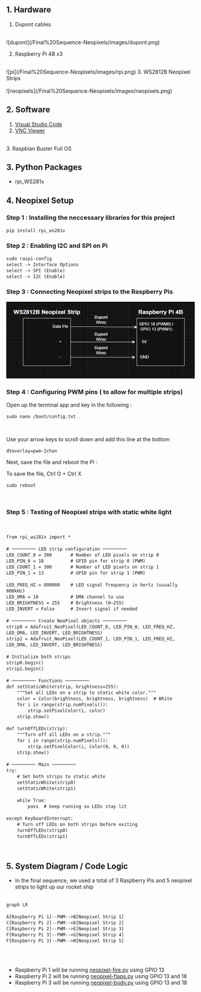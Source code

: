 

## 1. Hardware

1. Dupont cables <br>
<br> 
![dupont](/Final%20Sequence-Neopixels/images/dupont.png)

2. Raspberry Pi 4B x3 <br>
<br>
![pi](/Final%20Sequence-Neopixels/images/rpi.png)
3. WS2812B Neopixel Strips <br>
<br>
![neopixels](/Final%20Sequence-Neopixels/images/neopixels.png)

## 2. Software
1. [Visual Studio Code](https://code.visualstudio.com/download)
2. [VNC Viewer](https://www.realvnc.com/en/connect/download/viewer/)
<br>
3. Raspbian Buster Full OS

## 3. Python Packages 
- rpi_WS281x 

## 4. Neopixel Setup

<h3>
Step 1 : Installing the neccessary libraries for this project 
</h3>

```
pip install rpi_ws281x
```
<h3>
Step 2 : Enabling I2C and SPI on Pi 
</h3>

```
sudo raspi-config
select -> Interface Options 
select -> SPI (Enable)
select -> I2C (Enable)
```

<h3>
Step 3 : Connecting Neopixel strips to the Raspberry Pis
</h3>

![connections](/Final%20Sequence-Neopixels/images/connections.png)

<h3>
Step 4 : Configuring PWM pins ( to allow for multiple strips)
</h3>
Open up the terminal app and key in the following :

<br>

```
sudo nano /boot/config.txt
```
</br>

Use your arrow keys to scroll down and add this line at the bottom
```
dtoverlay=pwm-2chan
```

Next, save the file and reboot the Pi  :

To save the file, Ctrl O + Ctrl X
<br>

```
sudo reboot
```
</br>

<h3>
Step 5 : Testing of Neopixel strips with static white light
</h3>
<br>

```
from rpi_ws281x import *

# ───────── LED strip configuration ─────────
LED_COUNT_0 = 300       # Number of LED pixels on strip 0
LED_PIN_0 = 18          # GPIO pin for strip 0 (PWM)
LED_COUNT_1 = 300       # Number of LED pixels on strip 1
LED_PIN_1 = 13          # GPIO pin for strip 1 (PWM)

LED_FREQ_HZ = 800000    # LED signal frequency in hertz (usually 800kHz)
LED_DMA = 10            # DMA channel to use
LED_BRIGHTNESS = 255    # Brightness (0–255)
LED_INVERT = False      # Invert signal if needed

# ───────── Create NeoPixel objects ─────────
strip0 = Adafruit_NeoPixel(LED_COUNT_0, LED_PIN_0, LED_FREQ_HZ, LED_DMA, LED_INVERT, LED_BRIGHTNESS)
strip1 = Adafruit_NeoPixel(LED_COUNT_1, LED_PIN_1, LED_FREQ_HZ, LED_DMA, LED_INVERT, LED_BRIGHTNESS)

# Initialize both strips
strip0.begin()
strip1.begin()

# ───────── Functions ─────────
def setStaticWhite(strip, brightness=255):
    """Set all LEDs on a strip to static white color."""
    color = Color(brightness, brightness, brightness)  # White
    for i in range(strip.numPixels()):
        strip.setPixelColor(i, color)
    strip.show()

def turnOffLEDs(strip):
    """Turn off all LEDs on a strip."""
    for i in range(strip.numPixels()):
        strip.setPixelColor(i, Color(0, 0, 0))
    strip.show()

# ───────── Main ─────────
try:
    # Set both strips to static white
    setStaticWhite(strip0)
    setStaticWhite(strip1)

    while True:
        pass  # keep running so LEDs stay lit

except KeyboardInterrupt:
    # Turn off LEDs on both strips before exiting
    turnOffLEDs(strip0)
    turnOffLEDs(strip1)

```
</br>


## 5. System Diagram / Code Logic

- In the final sequence, we used a total of 3 Raspberry Pis and 5 neopixel strips to light up our rocket ship
<br></br>

```mermaid
graph LR

A[Raspberry Pi 1]--PWM-->B[Neopixel Strip 1] 
C[Raspberry Pi 2]--PWM-->D[Neopixel Strip 2] 
C[Raspberry Pi 2]--PWM-->E[Neopixel Strip 3]
F[Raspberry Pi 3]--PWM-->G[Neopixel Strip 4] 
F[Raspberry Pi 3]--PWM-->H[Neopixel Strip 5]

```
<br></br>
- Raspberry Pi 1 will be running <a href="/Final Sequence-Neopixels/neopixel-fire.py">neopixel-fire.py</a> using GPIO 13 
- Raspberry Pi 2 will be running <a href="/Final Sequence-Neopixels/neopixel-flaps.py">neopixel-flaps.py</a> using GPIO 13 and 18
- Raspberry Pi 3 will be running <a href="/Final Sequence-Neopixels/neopixel-body.py">neopixel-body.py</a> using GPIO 13 and 18





